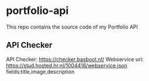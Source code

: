 # portfolio-api
This repo contains the source code of my Portfolio API

## API Checker

API Checker: https://checker.basboot.nl/
Webservice url: https://stud.hosted.hr.nl/1004416/webservice.json
fields:title,image,description


